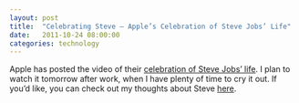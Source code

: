 ```yaml
---
layout: post
title:  "Celebrating Steve – Apple’s Celebration of Steve Jobs’ Life"
date:   2011-10-24 08:00:00
categories: technology
---
```


Apple has posted the video of their [celebration of Steve Jobs’ life](http://www.apple.com/about/celebrating-steve/index.html). I plan to watch it tomorrow after work, when I have plenty of time to cry it out. If you’d like, you can check out my thoughts about Steve [here](#).